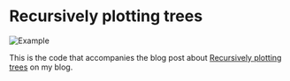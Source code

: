 # Recursively plotting trees

![Example](https://blogger.googleusercontent.com/img/b/R29vZ2xl/AVvXsEjP4Carm5y1PmbMmuPvyU3WD2zPJMaBWHrNipWseE-o6yeYIsNUiz2dnQlJn_CSkyW3e_P86robPl-dEV2xkmxK-5GtYmuUR7Uog_lZOgV-eKJwJhKAyQbc8O0qPTxiQXI5BzUYthk8N6_UA2oBhPYCNoNhxmohR5P_JJ6QCKmil57QfzfpzuFQ5z2Qpg/s16000/recursion-plot.png)

This is the code that accompanies the blog post about [Recursively plotting trees](https://blog.rotgers.io/2022/05/plotting-tree-recursively.html) on my blog.
